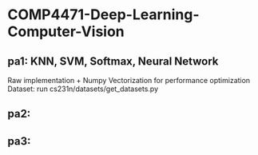 # COMP4471-Deep-Learning-Computer-Vision

## pa1: KNN, SVM, Softmax, Neural Network
  Raw implementation + Numpy Vectorization for performance optimization
  Dataset: run cs231n/datasets/get_datasets.py

## pa2:
## pa3:
